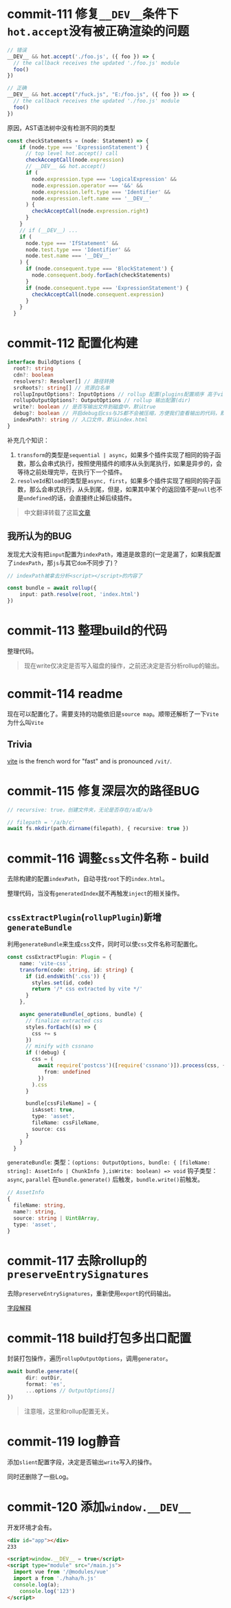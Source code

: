 # commit-111 修复`__DEV__`条件下`hot.accept`没有被正确渲染的问题

```typescript
// 错误
__DEV__ && hot.accept('./foo.js', ({ foo }) => {
  // the callback receives the updated './foo.js' module
  foo()
})

// 正确
__DEV__ && hot.accept("/fuck.js", "E:/foo.js", ({ foo }) => {
  // the callback receives the updated './foo.js' module
  foo()
})
```

原因，AST语法树中没有检测不同的类型

```typescript
const checkStatements = (node: Statement) => {
    if (node.type === 'ExpressionStatement') {
      // top level hot.accept() call
      checkAcceptCall(node.expression)
      // __DEV__ && hot.accept()
      if (
        node.expression.type === 'LogicalExpression' &&
        node.expression.operator === '&&' &&
        node.expression.left.type === 'Identifier' &&
        node.expression.left.name === '__DEV__'
      ) {
        checkAcceptCall(node.expression.right)
      }
    }
    // if (__DEV__) ...
    if (
      node.type === 'IfStatement' &&
      node.test.type === 'Identifier' &&
      node.test.name === '__DEV__'
    ) {
      if (node.consequent.type === 'BlockStatement') {
        node.consequent.body.forEach(checkStatements)
      }
      if (node.consequent.type === 'ExpressionStatement') {
        checkAcceptCall(node.consequent.expression)
      }
    }
  }
```

# commit-112 配置化构建

```typescript
interface BuildOptions {
  root?: string
  cdn?: boolean
  resolvers?: Resolver[] // 路径转换
  srcRoots?: string[] // 资源白名单
  rollupInputOptions?: InputOptions // rollup 配置(plugins配置顺序 高于vite所用的plugins)
  rollupOutputOptions?: OutputOptions // rollup 输出配置(dir)
  write?: boolean // 是否写输出文件到磁盘中，默认true
  debug?: boolean // 开启debug后css与JS都不会被压缩，方便我们查看输出的代码，默认false
  indexPath?: string // 入口文件，默认index.html
}
```

补充几个知识：

1. `transform`的类型是`sequential | async`，如果多个插件实现了相同的钩子函数，那么会串式执行，按照使用插件的顺序从头到尾执行，如果是异步的，会等待之前处理完毕，在执行下一个插件。
2. `resolveId`和`load`的类型是`async, first`，如果多个插件实现了相同的钩子函数，那么会串式执行，从头到尾，但是，如果其中某个的返回值不是`null`也不是`undefined`的话，会直接终止掉后续插件。

> 中文翻译转载了这篇[文章](https://www.cnblogs.com/yangzhuxian/p/13371637.html)



## 我所认为的BUG

发现尤大没有把`input`配置为`indexPath`，难道是故意的(一定是漏了，如果我配置了`indexPath`，那`js`与其它`dom`不同步了)？

```typescript
// indexPath被拿去分析<script></script>的内容了

const bundle = await rollup({
    input: path.resolve(root, 'index.html')
})
```



# commit-113 整理build的代码

整理代码。

> 现在write仅决定是否写入磁盘的操作，之前还决定是否分析rollup的输出。
>
> 

# commit-114 readme

现在可以配置化了。需要支持的功能依旧是`source map`。顺带还解析了一下`Vite`为什么叫`Vite`

## Trivia

[vite](https://en.wiktionary.org/wiki/vite) is the french word for "fast" and is pronounced `/vit/`.



# commit-115 修复深层次的路径BUG

```typescript
// recursive: true，创建文件夹，无论是否存在/a或/a/b

// filepath = '/a/b/c'
await fs.mkdir(path.dirname(filepath), { recursive: true })
```



# commit-116 调整`css`文件名称 - build

去除构建的配置`indexPath`，自动寻找`root`下的`index.html`。

整理代码，当没有`generatedIndex`就不再触发`inject`的相关操作。

## `cssExtractPlugin`(`rollupPlugin`)新增`generateBundle`

利用`generateBundle`来生成`css`文件，同时可以使`css`文件名称可配置化。

```typescript
const cssExtractPlugin: Plugin = {
    name: 'vite-css',
    transform(code: string, id: string) {
      if (id.endsWith('.css')) {
        styles.set(id, code)
        return '/* css extracted by vite */'
      }
    },

    async generateBundle(_options, bundle) {
      // finalize extracted css
      styles.forEach((s) => {
        css += s
      })
      // minify with cssnano
      if (!debug) {
        css = (
          await require('postcss')([require('cssnano')]).process(css, {
            from: undefined
          })
        ).css
      }

      bundle[cssFileName] = {
        isAsset: true,
        type: 'asset',
        fileName: cssFileName,
        source: css
      }
    }
  }
```

`generateBundle`:
  类型：`(options: OutputOptions, bundle: { [fileName: string]: AssetInfo | ChunkInfo },isWrite: boolean) => void`
  钩子类型：`async`, `parallel`
  在`bundle.generate()` 后触发，`bundle.write()`前触发。

 ```typescript
 // AssetInfo
 {
   fileName: string,
   name?: string,
   source: string | Uint8Array,
   type: 'asset',
 }
 ```

# commit-117 去除rollup的`preserveEntrySignatures`

去除`preserveEntrySignatures`，重新使用`export`的代码输出。

[字段解释](https://github.com/Kingbultsea/vite-analysis/blob/d71db28f2e4bdcecdaa4fc6ad311820e6dc81427/commit-61-70/commit-61-70.md#rollup%E9%85%8D%E7%BD%AEpreserveentrysignatures%E4%B8%BAfalse)



# commit-118 build打包多出口配置

封装打包操作，遍历`rollupOutputOptions`，调用`generator`。

```typescript
await bundle.generate({
      dir: outDir,
      format: 'es',
      ...options // OutputOptions[]
})
```



> 注意哦，这里和rollup配置无关。



# commit-119 log静音

添加`slient`配置字段，决定是否输出`write`写入的操作。

同时还删除了一些Log。



# commit-120 添加`window.__DEV__`

开发环境才会有。

```html
<div id="app"></div>
233

<script>window.__DEV__ = true</script>
<script type="module" src="/main.js">
  import vue from '/@modules/vue'
  import a from './haha/h.js'
  console.log(a);
    console.log('123')
</script>
```



